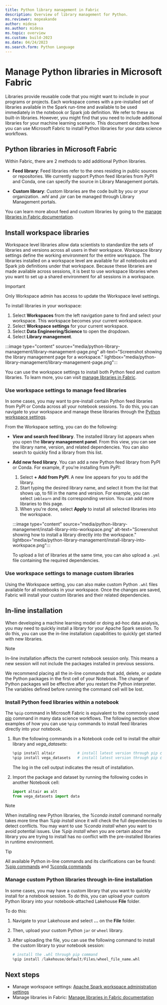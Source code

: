 ```yaml
---
title: Python library management in Fabric
description: Overview of library management for Python.
ms.reviewer: mopeakande
author: midesa
ms.author: midesa
ms.topic: overview 
ms.custom: build-2023
ms.date: 04/24/2023
ms.search.form: Python Language
---
```


# Manage Python libraries in Microsoft Fabric

Libraries provide reusable code that you might want to include in your programs or projects. Each workspace comes with a pre-installed set of libraries available in the Spark run-time and available to be used immediately in the notebook or Spark job definition. We refer to these as built-in libraries. However, you might find that you need to include additional libraries for your machine learning scenario. This document describes how you can use Microsoft Fabric to install Python libraries for your data science workflows.

## Python libraries in Microsoft Fabric

Within Fabric, there are 2 methods to add additional Python libraries.

- **Feed library**: Feed libraries refer to the ones residing in public sources or repositories. We currently support Python feed libraries from PyPI and Conda, one can specify the source in Library Management portals.

- **Custom library**: Custom libraries are the code built by you or your organization. *.whl* and *.jar* can be managed through Library Management portals.

You can learn more about feed and custom libraries by going to the [manage libraries in Fabric documentation](../../data-engineering/library-management.md).

## Install workspace libraries

Workspace level libraries allow data scientists to standardize the sets of libraries and versions across all users in their workspace. Workspace library settings define the working environment for the entire workspace. The libraries installed on a workspace level are available for all notebooks and Spark job definitions under that workspace. Because these libraries are made available across sessions, it is best to use workspace libraries when you want to set up a shared environment for all sessions in a workspace.

   > [!IMPORTANT]
   > Only Workspace admin has access to update the Workspace level settings.

To install libraries in your workspace:

1. Select **Workspaces** from the left navigation pane to find and select your workspace. This workspace becomes your current workspace.
1. Select **Workspace settings** for your current workspace.
1. Select **Data Engineering/Science** to open the dropdown.
1. Select **Library management**.

:::image type="content" source="media/python-library-management/library-management-page.png" alt-text="Screenshot showing the library management page for a workspace." lightbox="media/python-library-management/library-management-page.png":::

You can use the workspace settings to install both Python feed and custom libraries. To learn more, you can visit [manage libraries in Fabric](../../data-engineering/library-management.md).

### Use workspace settings to manage feed libraries

In some cases, you may want to pre-install certain Python feed libraries from PyPI or Conda across all your notebook sessions. To do this, you can navigate to your workspace and manage these libraries through the [Python workspace settings](../../data-engineering/library-management.md#library-management-in-workspace-setting).

From the Workspace setting, you can do the following:

- **View and search feed library**. The installed library list appears when you open the **library management panel**. From this view, you can see the library name, version, and related dependencies. You can also search to quickly find a library from this list.
- **Add new feed library**. You can add a new Python feed library from PyPI or Conda. For example, if you're installing from PyPI:

   1. Select **+ Add from PyPI**. A new line appears for you to add the library.
   1. Start typing the desired library name, and select it from the list that shows up, to fill in the name and version. For example, you can select `imblearn` and its corresponding version. You can add more libraries to this page.
   1. When you're done, select **Apply** to install all selected libraries into the workspace.

   :::image type="content" source="media/python-library-management/install-library-into-workspace.png" alt-text="Screenshot showing how to install a library directly into the workspace." lightbox="media/python-library-management/install-library-into-workspace.png":::

   To upload a list of libraries at the same time, you can also upload a ```.yml``` file containing the required dependencies.

### Use workspace settings to manage custom libraries

Using the Workspace setting, you can also make custom Python ```.whl``` files available for all notebooks in your workspace. Once the changes are saved, Fabric will install your custom libraries and their related dependencies.  

## In-line installation

When developing a machine learning model or doing ad-hoc data analysis, you may need to quickly install a library for your Apache Spark session. To do this, you can use the in-line installation capabilities to quickly get started with new libraries.  

   > [!NOTE]
   > In-line installation affects the current notebook session only. This means a new session will not include the packages installed in previous sessions.
   >
   > We recommend placing all the in-line commands that add, delete, or update the Python packages in the first cell of your Notebook. The change of Python packages will be effective after you restart the Python interpreter. The variables defined before running the command cell will be lost.

### Install Python feed libraries within a notebook

The ```%pip``` command in Microsoft Fabric is equivalent to the commonly used [pip](https://pip.pypa.io/en/stable/user_guide/) command in many data science workflows. The following section show examples of how you can use ```%pip``` commands to install feed libraries directly into your notebook.

1. Run the following commands in a Notebook code cell to install the *altair* library and *vega_datasets*:

   ```python
   %pip install altair          # install latest version through pip command
   %pip install vega_datasets   # install latest version through pip command
   ```

   The log in the cell output indicates the result of installation.

1. Import the package and dataset by running the following codes in another Notebook cell:

   ```python
   import altair as alt
   from vega_datasets import data
   ```

> [!NOTE]
> When installing new Python libraries, the *%conda install* command normally takes more time than *%pip install* since it will check the full dependencies to detect conflicts. You may want to use *%conda install* when you want to avoid potential issues. Use *%pip install* when you are certain about the library you are trying to install has no conflict with the pre-installed libraries in runtime environment.

> [!TIP]
> All available Python in-line commands and its clarifications can be found: [%pip commands](https://pip.pypa.io/en/stable/cli/) and [%conda commands](https://docs.conda.io/projects/conda/en/latest/commands.html)

### Manage custom Python libraries through in-line installation

In some cases, you may have a custom library that you want to quickly install for a notebook session. To do this, you can upload your custom Python library into your notebook-attached Lakehouse **File** folder.

To do this:

1. Navigate to your Lakehouse and select **…** on the **File** folder.
1. Then, upload your custom Python ```jar``` or ```wheel``` library.
1. After uploading the file, you can use the following command to install the custom library to your notebook session:

    ```python
    # install the .whl through pip command
    %pip install /lakehouse/default/Files/wheel_file_name.whl             
    ```

## Next steps

- Manage workspace settings: [Apache Spark workspace administration settings](../../data-engineering/workspace-admin-settings.md)
- Manage libraries in Fabric: [Manage libraries in Fabric documentation](../../data-engineering/library-management.md)
